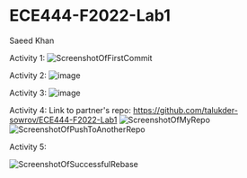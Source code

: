 # ECE444-F2022-Lab1

Saeed Khan

Activity 1:
![ScreenshotOfFirstCommit](https://user-images.githubusercontent.com/44185385/190311300-a40e1212-16d0-43be-bf1e-86bdf41a5fee.png)

Activity 2:
![image](https://user-images.githubusercontent.com/44185385/190314164-8535345f-b103-4cac-a4bf-327080e7b1c9.png)

Activity 3:
![image](https://user-images.githubusercontent.com/44185385/190318345-a2dd40d8-1aa6-437b-901c-f441da095de0.png)

Activity 4:
Link to partner's repo: https://github.com/talukder-sowrov/ECE444-F2022-Lab1
![ScreenshotOfMyRepo](https://user-images.githubusercontent.com/44185385/190815676-4b4d8ae2-dcb1-45d7-82fd-62f6abddbf6d.png)
![ScreenshotOfPushToAnotherRepo](https://user-images.githubusercontent.com/44185385/190815706-0eed55d9-8997-4000-ae71-29a8bdc79aad.png)

Activity 5:

![ScreenshotOfSuccessfulRebase](https://user-images.githubusercontent.com/44185385/190837946-754c523f-40d2-4e12-8a89-7f0687de7f1f.png)
